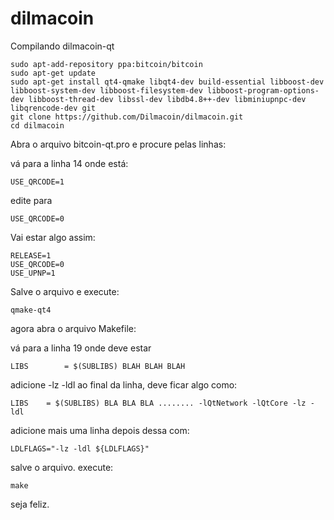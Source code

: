 dilmacoin
=========

Compilando dilmacoin-qt

    sudo apt-add-repository ppa:bitcoin/bitcoin
    sudo apt-get update
    sudo apt-get install qt4-qmake libqt4-dev build-essential libboost-dev libboost-system-dev libboost-filesystem-dev libboost-program-options-dev libboost-thread-dev libssl-dev libdb4.8++-dev libminiupnpc-dev libqrencode-dev git 
    git clone https://github.com/Dilmacoin/dilmacoin.git
    cd dilmacoin

Abra o arquivo bitcoin-qt.pro e procure pelas linhas:

vá para a linha 14 onde está:

    USE_QRCODE=1
    
edite para 

    USE_QRCODE=0

Vai estar algo assim:

    RELEASE=1
    USE_QRCODE=0
    USE_UPNP=1

Salve o arquivo e execute:

    qmake-qt4

agora abra o arquivo Makefile:

vá para a linha 19 onde deve estar 

    LIBS		= $(SUBLIBS) BLAH BLAH BLAH
    
adicione -lz -ldl ao final da linha, deve ficar algo como:

    LIBS	= $(SUBLIBS) BLA BLA BLA ........ -lQtNetwork -lQtCore -lz -ldl

adicione mais uma linha depois dessa com:

    LDLFLAGS="-lz -ldl ${LDLFLAGS}"

salve o arquivo.
execute:

    make

seja feliz.

